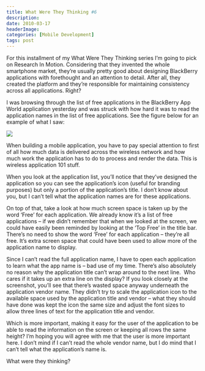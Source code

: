 ```yaml
---
title: What Were They Thinking #6
description: 
date: 2010-03-17
headerImage: 
categories: [Mobile Development]
tags: post
---
```


For this installment of my What Were They Thinking series I’m going to pick on Research In Motion. Considering that they invented the whole smartphone market, they’re usually pretty good about designing BlackBerry applications with forethought and an attention to detail. After all, they created the platform and they’re responsible for maintaining consistency across all applications. Right?

I was browsing through the list of free applications in the BlackBerry App World application yesterday and was struck with how hard it was to read the application names in the list of free applications. See the figure below for an example of what I saw:

![](/images/appworld.jpg)  
  
When building a mobile application, you have to pay special attention to first of all how much data is delivered across the wireless network and how much work the application has to do to process and render the data. This is wireless application 101 stuff.

When you look at the application list, you’ll notice that they’ve designed the application so you can see the application’s icon (useful for branding purposes) but only a portion of the application’s title. I don’t know about you, but I can’t tell what the application names are for these applications.

On top of that, take a look at how much screen space is taken up by the word ‘Free’ for each application. We already know it’s a list of free applications – if we didn’t remember that when we looked at the screen, we could have easily been reminded by looking at the ‘Top Free’ in the title bar. There’s no need to show the word ‘Free’ for each application – they’re all free. It’s extra screen space that could have been used to allow more of the application name to display.

Since I can’t read the full application name, I have to open each application to learn what the app name is – bad use of my time. There’s also absolutely no reason why the application title can’t wrap around to the next line.  Who cares if it takes up an extra line on the display? If you look closely at the screenshot, you’ll see that there’s wasted space anyway underneath the application vendor name. They didn’t try to scale the application icon to the available space used by the application title and vendor – what they should have done was kept the icon the same size and adjust the font sizes to allow three lines of text for the application title and vendor.

Which is more important, making it easy for the user of the application to be able to read the information on the screen or keeping all rows the same height? I’m hoping you will agree with me that the user is more important here. I don’t mind if I can’t read the whole vendor name, but I do mind that I can’t tell what the application’s name is.

What were they thinking?